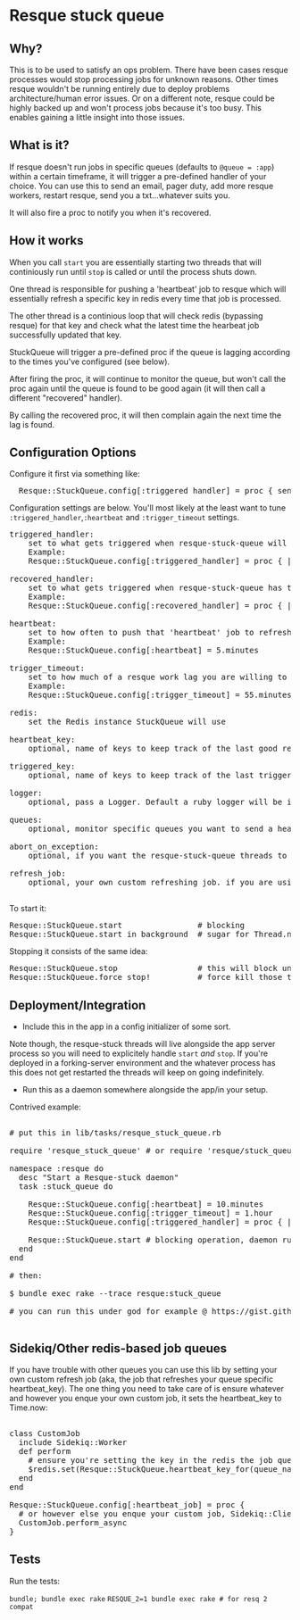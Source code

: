 # Resque stuck queue

## Why?

This is to be used to satisfy an ops problem. There have been cases resque processes would stop processing jobs for unknown reasons. Other times resque wouldn't be running entirely due to deploy problems architecture/human error issues. Or on a different note, resque could be highly backed up and won't process jobs because it's too busy. This enables gaining a little insight into those issues.

## What is it?

If resque doesn't run jobs in specific queues (defaults to `@queue = :app`) within a certain timeframe, it will trigger a pre-defined handler of your choice. You can use this to send an email, pager duty, add more resque workers, restart resque, send you a txt...whatever suits you.

It will also fire a proc to notify you when it's recovered.

## How it works

When you call `start` you are essentially starting two threads that will continiously run until `stop` is called or until the process shuts down.

One thread is responsible for pushing a 'heartbeat' job to resque which will essentially refresh a specific key in redis every time that job is processed.

The other thread is a continious loop that will check redis (bypassing resque) for that key and check what the latest time the hearbeat job successfully updated that key.

StuckQueue will trigger a pre-defined proc if the queue is lagging according to the times you've configured (see below).

After firing the proc, it will continue to monitor the queue, but won't call the proc again until the queue is found to be good again (it will then call a different "recovered" handler). 

By calling the recovered proc, it will then complain again the next time the lag is found.

## Configuration Options

Configure it first via something like:

<pre>
  Resque::StuckQueue.config[:triggered_handler] = proc { send_email }
</pre>

Configuration settings are below. You'll most likely at the least want to tune `:triggered_handler`,`:heartbeat` and `:trigger_timeout` settings.

<pre>
triggered_handler:
	set to what gets triggered when resque-stuck-queue will detect the latest heartbeat is older than the trigger_timeout time setting.
	Example:
	Resque::StuckQueue.config[:triggered_handler] = proc { |queue_name, lagtime| send_email('queue #{queue_name} isnt working, aaah the daemons') }

recovered_handler:
	set to what gets triggered when resque-stuck-queue has triggered a problem, but then detects the queue went back down to functioning well again (it wont trigger again until it has recovered).
	Example:
	Resque::StuckQueue.config[:recovered_handler] = proc { |queue_name, lagtime| send_email('phew, queue #{queue_name} is ok') }

heartbeat:
	set to how often to push that 'heartbeat' job to refresh the latest time it worked.
	Example:
	Resque::StuckQueue.config[:heartbeat] = 5.minutes

trigger_timeout:
	set to how much of a resque work lag you are willing to accept before being notified. note: take the :heartbeat setting into account when setting this timeout.
	Example:
	Resque::StuckQueue.config[:trigger_timeout] = 55.minutes

redis:
	set the Redis instance StuckQueue will use

heartbeat_key:
	optional, name of keys to keep track of the last good resque heartbeat time

triggered_key:
	optional, name of keys to keep track of the last trigger time

logger:
	optional, pass a Logger. Default a ruby logger will be instantiated. Needs to respond to that interface.

queues:
	optional, monitor specific queues you want to send a heartbeat/monitor to. default is :app

abort_on_exception:
	optional, if you want the resque-stuck-queue threads to explicitly raise, default is false

refresh_job:
	optional, your own custom refreshing job. if you are using something other than resque

</pre>

To start it:

<pre>
Resque::StuckQueue.start                # blocking
Resque::StuckQueue.start_in_background  # sugar for Thread.new { Resque::StuckQueue.start }
</pre>

Stopping it consists of the same idea:

<pre>
Resque::StuckQueue.stop                 # this will block until the threads end their current iteration
Resque::StuckQueue.force_stop!          # force kill those threads and let's move on
</pre>

## Deployment/Integration

* Include this in the app in a config initializer of some sort.

Note though, the resque-stuck threads will live alongside the app server process so you will need to explicitely handle `start` _and_ `stop`. If you're deployed in a forking-server environment and the whatever process has this does not get restarted the threads will keep on going indefinitely.

* Run this as a daemon somewhere alongside the app/in your setup.

Contrived example:

<pre>

# put this in lib/tasks/resque_stuck_queue.rb

require 'resque_stuck_queue' # or require 'resque/stuck_queue'

namespace :resque do
  desc "Start a Resque-stuck daemon"
  task :stuck_queue do

    Resque::StuckQueue.config[:heartbeat] = 10.minutes
    Resque::StuckQueue.config[:trigger_timeout] = 1.hour
    Resque::StuckQueue.config[:triggered_handler] = proc { |queue_name| $stderr.puts("resque queue #{queue_name} wonky!") }

    Resque::StuckQueue.start # blocking operation, daemon running
  end
end

# then:

$ bundle exec rake --trace resque:stuck_queue

# you can run this under god for example @ https://gist.github.com/shaiguitar/298935953d91faa6bd4e

</pre>

## Sidekiq/Other redis-based job queues

If you have trouble with other queues you can use this lib by setting your own custom refresh job (aka, the job that refreshes your queue specific heartbeat_key). The one thing you need to take care of is ensure whatever and however you enque your own custom job, it sets the heartbeat_key to Time.now:

<pre>

class CustomJob
  include Sidekiq::Worker
  def perform
    # ensure you're setting the key in the redis the job queue is using
    $redis.set(Resque::StuckQueue.heartbeat_key_for(queue_name), Time.now.to_i)
  end
end

Resque::StuckQueue.config[:heartbeat_job] = proc {
  # or however else you enque your custom job, Sidekiq::Client.enqueue(CustomJob), whatever, etc.
  CustomJob.perform_async
}
</pre>

## Tests

Run the tests:

`bundle; bundle exec rake`
`RESQUE_2=1 bundle exec rake # for resq 2 compat`
